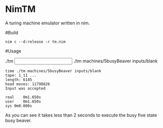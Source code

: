 # NimTM
A turing machine emulator written in nim.

#Build
```
nim c --d:release -r tm.nim
```

#Usage

./tm <descriptor filename> <input filename>
./tm machines/5busyBeaver inputs/blank

```
time ./tm machines/5busyBeaver inputs/blank
tape: 1_11 ...
length: 6145
head moves: 11798826
Input was accepted

real	0m1.650s
user	0m1.650s
sys	0m0.000s
```

As you can see it takes less than 2 seconds to execute the busy five state busy beaver.


